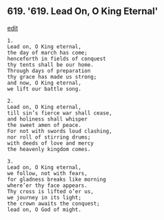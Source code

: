 
## 619.  '619. Lead On, O King Eternal'
[edit](https://docs.google.com/document/d/1zzrrSzFt8tEDLqwjiSiR_chY6TjMFHr3/edit?mode=html)






    1.
    Lead on, O King eternal,
    the day of march has come;
    henceforth in fields of conquest
    thy tents shall be our home.
    Through days of preparation
    thy grace has made us strong;
    and now, O King eternal,
    we lift our battle song.

    2.
    Lead on, O King eternal,
    till sin’s fierce war shall cease,
    and holiness shall whisper
    the sweet amen of peace.
    For not with swords loud clashing,
    nor roll of stirring drums;
    with deeds of love and mercy
    the heavenly kingdom comes.

    3.
    Lead on, O King eternal,
    we follow, not with fears,
    for gladness breaks like morning
    where’er thy face appears.
    Thy cross is lifted o’er us,
    we journey in its light;
    the crown awaits the conquest;
    lead on, O God of might.

